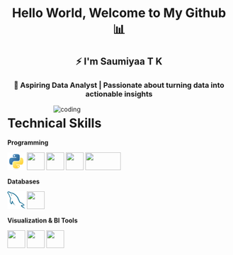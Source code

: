 
<h1 align="center">Hello World, Welcome to My Github 📊</h1>
<h2 align="center">⚡ I'm Saumiyaa T K</h2>
<h3 align="center">🚀 Aspiring Data Analyst | Passionate about turning data into actionable insights</h3>

<img align="right" alt="coding" width="400" src="https://cdn.dribbble.com/users/1364029/screenshots/16093268/media/68e82a7fb4904614a9066d6b540c14b2.gif">

# **Technical Skills**

**Programming** 
<p align="left">
  <img src="https://raw.githubusercontent.com/devicons/devicon/master/icons/python/python-original.svg" width="40" height="40"/> <img src="https://raw.githubusercontent.com/numpy/numpy/main/branding/logo/logomark/numpylogoicon.svg" width="40" height="40"/> <img src="https://raw.githubusercontent.com/pandas-dev/pandas/main/web/pandas/static/img/pandas_mark.svg" width="40" height="40"/> <img src="https://matplotlib.org/_static/logo2.svg" width="40" height="40"/> <img src="https://seaborn.pydata.org/_static/logo-wide-lightbg.svg" width="80" height="40"/>
</p>

**Databases**  
<p align="left">
  <img src="https://raw.githubusercontent.com/devicons/devicon/master/icons/mysql/mysql-original.svg" width="40" height="40"/> <img src="https://img.icons8.com/external-soft-fill-juicy-fish/60/external-nosql-database-soft-fill-soft-fill-juicy-fish.png" width="40" height="40"/>
</p>

**Visualization & BI Tools**  
<p align="left">
  <img src="https://img.icons8.com/color/48/power-bi.png" width="40" height="40"/> <img src="https://img.icons8.com/color/48/tableau-software.png" width="40" height="40"/> <img src="https://img.icons8.com/color/48/microsoft-excel-2019--v1.png" width="40" height="40"/>
</p>
